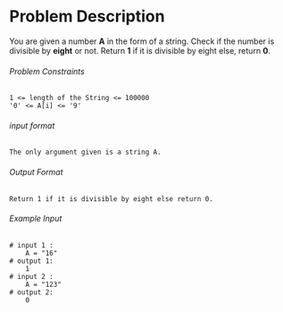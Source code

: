 # Problem Description

You are given a number **A** in the form of a string. Check if the number is divisible by **eight** or not.
Return **1** if it is divisible by eight else, return **0**.

###### Problem Constraints

```
1 <= length of the String <= 100000
'0' <= A[i] <= '9'
```

###### input format

``` 
The only argument given is a string A.
```

###### Output Format

```
Return 1 if it is divisible by eight else return 0.
```

###### Example Input

```
# input 1 : 
    A = "16"
# output 1: 
    1
# input 2 : 
    A = "123"
# output 2: 
    0
```
